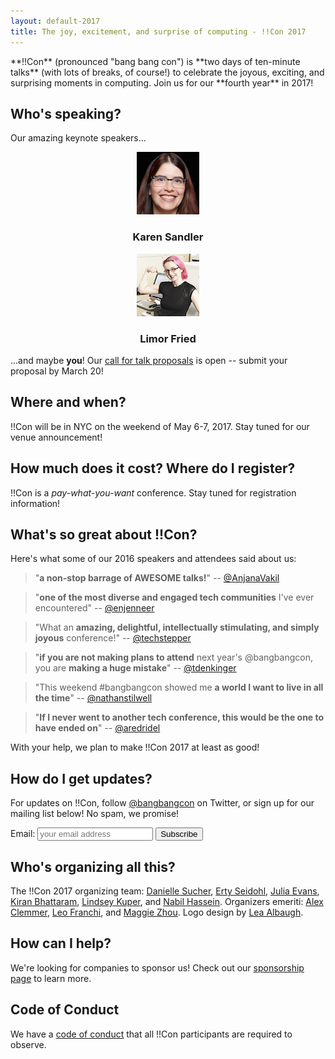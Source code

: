 ```yaml
---
layout: default-2017
title: The joy, excitement, and surprise of computing - !!Con 2017
---
```


<p id="blurb">**!!Con** (pronounced "bang bang con") is **two days of
ten-minute talks** (with lots of breaks, of course!) to celebrate the
joyous, exciting, and surprising moments in computing.  Join us for
our **fourth year** in 2017!</p>

<a name="speaking" id="speaking"></a>

## Who's speaking?

Our amazing keynote speakers...

<div style="text-align: center;">
<div class="speaker left">
<a href="speakers.html#karen-sandler"><img src="images/speakers/karen-sandler.png" alt="Karen Sandler" /></a>
<h3>Karen Sandler</h3>
</div>
<div class="speaker right">
<a href="speakers.html#limor-fried"><img src="images/speakers/limor-fried.png" alt="Limor Fried"/></a>
<h3>Limor Fried</h3>
</div>
</div>

...and maybe **you**!  Our [call for talk proposals](give-a-talk.html)
is open -- submit your proposal by March 20!

<a name="where" id="where"></a>

## Where and when?

!!Con will be in NYC on the weekend of May 6-7, 2017.  Stay tuned for
  our venue announcement!

## How much does it cost?  Where do I register?

!!Con is a *pay-what-you-want* conference.  Stay tuned for
  registration information!

<a name="testimonials" id="testimonials"></a>

## What's so great about !!Con?

Here's what some of our 2016 speakers and attendees said about us:

> "**a non-stop barrage of AWESOME talks!**" --
> [@AnjanaVakil](https://twitter.com/AnjanaVakil/status/729061608140509185)

> "**one of the most diverse and engaged tech communities** I've ever
> encountered" --
> [@enjenneer](https://twitter.com/enjenneer/status/729866321001844737)

> "What an **amazing, delightful, intellectually stimulating, and
> simply joyous** conference!" --
> [@techstepper](https://twitter.com/techstepper/status/729503996730347520)

> "**if you are not making plans to attend** next year's @bangbangcon,
> you are **making a huge mistake**" --
> [@tdenkinger](https://twitter.com/tdenkinger/status/729554572843323392)

> "This weekend #bangbangcon showed me **a world I want to live in all
> the time**" --
> [@nathanstilwell](https://twitter.com/nathanstilwell/status/729442220156276741)

> "**If I never went to another tech conference, this would be the one
> to have ended on**"
> -- [@aredridel](https://twitter.com/aredridel/status/729460621775867904)

<!-- TODO: make sure it's OK to use these! -->

<!--
> "#bangbangcon was **utterly amazing**, to the point that i have not
> tweeted about it because how do you fit that into a tweet" --
> [@jackmakesthings](https://twitter.com/jackmakesthings/status/729694660407504897)
-->

With your help, we plan to make !!Con 2017 at least as good!

## How do I get updates?

For updates on !!Con, follow
[@bangbangcon](https://twitter.com/bangbangcon) on Twitter, or sign up
for our mailing list below! No spam, we promise!

<!-- Begin MailChimp Signup Form -->
<div id="mc_embed_signup">
<form action="http://bangbangcon.us3.list-manage.com/subscribe/post?u=37b924b9d7d71dc7aa1a52b4c&amp;id=9f9ec7c469" method="post" id="mc-embedded-subscribe-form" name="mc-embedded-subscribe-form" class="validate" target="_blank" style="background-color: inherit;" novalidate>
<div class="mc-field-group">
<label for="mce-EMAIL">Email:</label>
<input type="email" value="" name="EMAIL" class="required email" id="mce-EMAIL" placeholder='your email address'>
<input type="submit" value="Subscribe" name="subscribe" id="mc-embedded-subscribe" class="button">
</div>
<div id="mce-responses" class="clear">
<div class="response" id="mce-error-response" style="display:none"></div>
<div class="response" id="mce-success-response" style="display:none"></div>
</div>
<!-- real people should not fill this in and expect good things - do not remove this or risk form bot signups-->
<div style="position: absolute; left: -50020px;">
<input type="text" name="b_37b924b9d7d71dc7aa1a52b4c_9f9ec7c469" value="">
</div>
</form>
</div>

<a name="organizers"></a>

## Who's organizing all this?

The !!Con 2017 organizing team:
[Danielle Sucher](https://twitter.com/DanielleSucher),
[Erty Seidohl](https://twitter.com/ertyseidohl),
[Julia Evans](https://twitter.com/b0rk),
[Kiran Bhattaram](https://twitter.com/kiranbot),
[Lindsey Kuper](https://twitter.com/lindsey), and
[Nabil Hassein](https://twitter.com/NabilHassein).  Organizers
emeriti: [Alex Clemmer](https://twitter.com/hausdorff_space),
[Leo Franchi](https://twitter.com/lfranchi), and
[Maggie Zhou](https://twitter.com/zmagg).  Logo design by
[Lea Albaugh](http://twitter.com/doridoidea).

<a name="sponsors"></a>

## How can I help?

We're looking for companies to sponsor us!  Check out our
[sponsorship page](sponsors.html) to learn more.

## Code of Conduct

We have a [code of conduct](conduct.html) that all !!Con participants
are required to observe.

